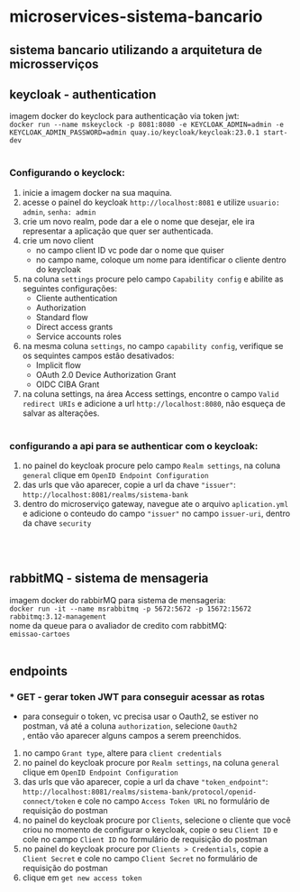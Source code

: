 # microservices-sistema-bancario
## sistema bancario utilizando a arquitetura de microsserviços<br>
## keycloak - authentication
imagem docker do keyclock para authenticação via token jwt:<br>
```docker run --name mskeyclock -p 8081:8080 -e KEYCLOAK_ADMIN=admin -e KEYCLOAK_ADMIN_PASSWORD=admin quay.io/keycloak/keycloak:23.0.1 start-dev```<br><br>
### Configurando o keyclock:<br>
1. inicie a imagem docker na sua maquina.
2. acesse o painel do keycloak ``` http://localhost:8081 ``` e utilize ```usuario: admin```, ```senha: admin```
3. crie um novo realm, pode dar a ele o nome que desejar, ele ira representar a aplicação que quer ser authenticada.
4. crie um novo client
   * no campo client ID vc pode dar o nome que quiser
   * no campo name, coloque um nome para identificar o cliente dentro do keycloak
5. na coluna ```settings``` procure pelo campo ```Capability config``` e abilite as seguintes configurações:
    * Cliente authentication
    * Authorization
    * Standard flow
    * Direct access grants
    * Service accounts roles
6. na mesma coluna ```settings```, no campo ```capability config```, verifique se os sequintes campos estão desativados:
    * Implicit flow
    * OAuth 2.0 Device Authorization Grant
    * OIDC CIBA Grant
7. na coluna settings, na área Access settings, encontre o campo ```Valid redirect URIs``` e adicione a url ```http://localhost:8080```, não esqueça de salvar as alterações.
<br><br>
### configurando a api para se authenticar com o keycloak:<br>
1. no painel do keycloak procure pelo campo ```Realm settings```, na coluna ```general``` clique em ```OpenID Endpoint Configuration```
2. das urls que vão aparecer, copie a url da chave ```"issuer"```: ```http://localhost:8081/realms/sistema-bank```
3. dentro do microserviço gateway, navegue ate o arquivo ```aplication.yml``` e adicione o conteudo do campo ```"issuer"``` no campo ```issuer-uri```, dentro da chave ```security```

<br><br>
## rabbitMQ - sistema de mensageria
imagem docker do rabbirMQ para sistema de mensageria:<br>
```docker run -it --name msrabbitmq -p 5672:5672 -p 15672:15672 rabbitmq:3.12-management```<br>
nome da queue para o avaliador de credito com rabbitMQ:<br>
```emissao-cartoes```
<br><br>
## endpoints
### * GET - gerar token JWT para conseguir acessar as rotas
  * para conseguir o token, vc precisa usar o Oauth2, se estiver no postman, vá até a coluna ```authorization```, selecione ```Oauth2```<br>, então vão aparecer alguns campos a serem preenchidos.
1. no campo ```Grant type```, altere para ```client credentials```<br>
2. no painel do keycloak procure por ```Realm settings```, na coluna ```general``` clique em ```OpenID Endpoint Configuration```
3. das urls que vão aparecer, copie a url da chave ```"token_endpoint"```: ```http://localhost:8081/realms/sistema-bank/protocol/openid-connect/token``` e cole no campo ```Access Token URL``` no formulário de requisição do postman<br>
4. no painel do keycloak procure por ```Clients```, selecione o cliente que você criou no momento de configurar o keycloak, copie o seu ```Client ID``` e cole no campo ```Client ID``` no formulário de requisição do postman<br>
5. no painel do keycloak procure por ```Clients > Credentials```, copie a ```Client Secret``` e cole no campo ```Client Secret``` no formulário de requisição do postman<br>
6. clique em ```get new access token```

